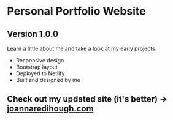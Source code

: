 # Personal Portfolio Website

## Version 1.0.0

Learn a little about me and take a look at my early projects

* Responsive design
* Bootstrap layout
* Deployed to Netlify
* Built and designed by me

## Check out my updated site (it's better) -> [joannaredihough.com](https://www.joannaredihough.com/)
